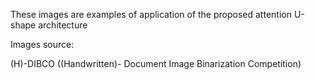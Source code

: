 These images are examples of application of the proposed attention U-shape architecture

Images source:

(H)-DIBCO ((Handwritten)- Document Image Binarization Competition)
